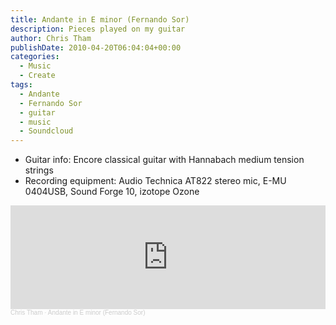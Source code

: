 ```yaml
---
title: Andante in E minor (Fernando Sor)
description: Pieces played on my guitar
author: Chris Tham
publishDate: 2010-04-20T06:04:04+00:00
categories:
  - Music
  - Create
tags:
  - Andante
  - Fernando Sor
  - guitar
  - music
  - Soundcloud
---
```

* Guitar info: Encore classical guitar with Hannabach medium tension strings
* Recording equipment: Audio Technica AT822 stereo mic, E-MU 0404USB, Sound Forge 10, izotope Ozone

<iframe width="100%" height="166" scrolling="no" frameborder="no" allow="autoplay" src="https://w.soundcloud.com/player/?url=https%3A//api.soundcloud.com/tracks/4109245&color=%23ff5500&auto_play=false&hide_related=false&show_comments=true&show_user=true&show_reposts=false&show_teaser=true"></iframe><div style="font-size: 10px; color: #cccccc;line-break: anywhere;word-break: normal;overflow: hidden;white-space: nowrap;text-overflow: ellipsis; font-family: Interstate,Lucida Grande,Lucida Sans Unicode,Lucida Sans,Garuda,Verdana,Tahoma,sans-serif;font-weight: 100;"><a href="https://soundcloud.com/chris-tham" title="Chris Tham" target="_blank" style="color: #cccccc; text-decoration: none;">Chris Tham</a> · <a href="https://soundcloud.com/chris-tham/sor-andante-in-e-minor-mastered" title="Andante in E minor (Fernando Sor)" target="_blank" style="color: #cccccc; text-decoration: none;">Andante in E minor (Fernando Sor)</a></div>
